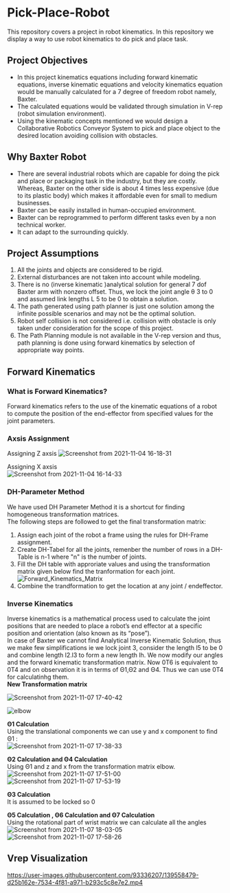 # Pick-Place-Robot
This repository covers a project in robot kinematics. In this repository we display a way to use robot kinematics to do pick and place task.
## Project Objectives
- In this project kinematics equations including forward kinematic equations, inverse kinematic equations and
velocity kinematics equation would be manually calculated for a 7 degree of freedom robot namely, Baxter.
- The calculated equations would be validated through simulation in V-rep (robot simulation environment). 
- Using the kinematic concepts mentioned we would design a Collaborative Robotics Conveyor System to pick and place object to the desired location avoiding collision with obstacles.
## Why Baxter Robot
- There are several industrial robots which are capable for doing the pick and place or packaging task in the industry, but they are costly. Whereas, Baxter on the other side is about 4 times less expensive (due to its plastic body) which makes it affordable even for small to medium businesses.
- Baxter can be easily installed in human-occupied environment.
- Baxter can be reprogrammed to perform different tasks even by a non technical worker.
- It can adapt to the surrounding quickly.
## Project Assumptions
1. All the joints and objects are considered to be rigid.
2. External disturbances are not taken into account while modeling.
3. There is no (inverse kinematic )analytical solution for general 7 dof Baxter arm with
nonzero offset. Thus, we lock the joint angle θ 3 to 0 and assumed link lengths L 5 to
be 0 to obtain a solution.
4. The path generated using path planner is just one solution among the infinite possible scenarios and may not be the optimal solution.
5. Robot self collision is not considered i.e. collision with obstacle is only taken under
consideration for the scope of this project.
6. The Path Planning module is not available in the V-rep version and thus, path planning is done using forward kinematics by selection of appropriate way points.
## Forward Kinematics
### What is Forward Kinematics?
Forward kinematics refers to the use of the kinematic equations of a robot to compute the position of the end-effector from specified values for the joint parameters.
### Axsis Assignment
Assigning  Z axsis
![Screenshot from 2021-11-04 16-18-31](https://user-images.githubusercontent.com/93336207/140413715-f2085558-3850-488c-b1b3-62a08349a82a.png)


Assigning X axsis\
![Screenshot from 2021-11-04 16-14-33](https://user-images.githubusercontent.com/93336207/140413475-2ee7c825-7154-4502-99f9-3ff90a238075.png)
 

### DH-Parameter Method
We have used DH Parameter Method it is a shortcut for finding homogeneous transformation matrices.\
The following steps are followed to get the final transformation matrix:
1) Assign each joint of the robot a frame using the rules for DH-Frame assignment.
2) Create DH-Tabel for all the joints, remenber the number of rows in a DH-Table is n-1 where "n" is the number of joints.
3) Fill the DH table with approriate values and using the transformation matrix given below find the tranformation for each joint.
![Forward_Kinematics_Matrix](https://user-images.githubusercontent.com/93336207/140411698-d62b2776-b235-40ef-8f07-f6e34cef7eef.gif)
4) Combine the trandformation to get the location at any joint / endeffector.


### Inverse Kinematics
Inverse kinematics is a mathematical process used to calculate the joint positions that are needed to place a robot’s end effector at a specific position and orientation (also known as its “pose”).\
In case of Baxter we cannot find Analytical Inverse Kinematic Solution, thus we make few simplifications ie we lock joint 3, consider the length l5 to be 0 and combine length l2.l3 to form a new length lh.
We now modify our angles and the forward kinematic transformation matrix. Now 0T6 is equivalent to 0T4 and on observation it is in terms of &#920;1,&#920;2 and &#920;4. Thus we can use 0T4 for calculatinhg them.\
**New Transformation matrix**

![Screenshot from 2021-11-07 17-40-42](https://user-images.githubusercontent.com/93336207/140664540-2ba72e8a-51b1-4b7e-aeea-bf1c5affc7f1.png)

![elbow](https://user-images.githubusercontent.com/93336207/140664541-8f2a6dcd-e4da-4b07-9ebe-6b1cb9b96ad4.png)

**&#920;1 Calculation**\
Using the translational components we can use y and x component to find &#920;1 :\
![Screenshot from 2021-11-07 17-38-33](https://user-images.githubusercontent.com/93336207/140664475-d2954ab4-199c-4ca6-91ff-4b918b7c2d79.png)

**&#920;2 Calculation and &#920;4 Calculation**\
Using  &#920;1 and z and x from the transformation matrix elbow.
![Screenshot from 2021-11-07 17-51-00](https://user-images.githubusercontent.com/93336207/140664868-aa876121-b26e-46cd-8349-3359d68588ae.png)
![Screenshot from 2021-11-07 17-53-19](https://user-images.githubusercontent.com/93336207/140664949-90db0bae-acb6-4b99-941a-e786d4ed906c.png)

**&#920;3 Calculation**\
It is assumed to be locked so 0

**&#920;5 Calculation , &#920;6 Calculation and &#920;7 Calculation**\
Using the rotational part of wrist matrix we can calculate all the angles\
![Screenshot from 2021-11-07 18-03-05](https://user-images.githubusercontent.com/93336207/140665189-c3806e5e-5872-454f-8dac-a4a3187504f2.png)
![Screenshot from 2021-11-07 17-58-26](https://user-images.githubusercontent.com/93336207/140665129-c11d1caf-9f61-4323-8f51-aa7b224ac441.png)


## Vrep Visualization
https://user-images.githubusercontent.com/93336207/139558479-d25b162e-7534-4f81-a971-b293c5c8e7e2.mp4

